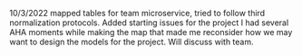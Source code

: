 10/3/2022
mapped tables for team microservice, tried to follow third normalization protocols.
Added starting issues for the project
I had several AHA moments while making the map that made me reconsider how we may want to design the models for the project. Will discuss with team.